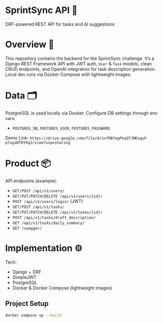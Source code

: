 # SprintSync API 🐍
DRF-powered REST API for tasks and AI suggestions

# Overview 📗
This repository contains the backend for the SprintSync challenge. It’s a Django REST Framework API with JWT auth, `User` & `Task` models, clean CRUD endpoints, and OpenAI integration for task description generation. Local dev runs via Docker Compose with lightweight images.

# Data 🗂️
PostgreSQL is used locally via Docker. Configure DB settings through env vars:
- `POSTGRES_DB`, `POSTGRES_USER`, `POSTGRES_PASSWORD`

Demo Link: `https://drive.google.com/file/d/1sfRB7egPXaOTJMExquF-p7uga8TDtKqJ/view?usp=sharing`

# Product 📦
API endpoints (example):
- `GET/POST /api/v1/users/`
- `GET/PUT/PATCH/DELETE /api/v1/users/{id}/`
- `POST /api/v1/users/login/` (JWT)
- `GET/POST /api/v1/tasks/`
- `GET/PUT/PATCH/DELETE /api/v1/tasks/{id}/`
- `POST /api/v1/tasks/draft_description/` 
- `GET /api/v1/tasks/daily_summary/` 
- `GET /swagger/`

# Implementation ⚙️
Tech:
- Django + DRF
- SimpleJWT
- PostgreSQL
- Docker & Docker Compose (lightweight images)

## Project Setup 
```bash
docker compose up --build
```